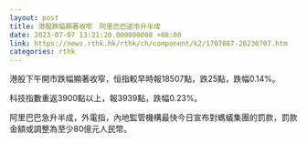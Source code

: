 ```yaml
---
layout: post
title: 港股跌幅顯著收窄　阿里巴巴逆市升半成
date: 2023-07-07 13:21:20.000000000 +08:00
link: https://news.rthk.hk/rthk/ch/component/k2/1707887-20230707.htm
categories: rthk
---
```


港股下午開市跌幅顯著收窄，恒指較早時報18507點，跌25點，跌幅0.14%。

科技指數重返3900點以上，報3939點，跌幅0.23%。

阿里巴巴急升半成，外電指，內地監管機構最快今日宣布對螞蟻集團的罰款，罰款金額或調整為至少80億元人民幣。
